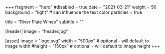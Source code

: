 +++
fragment = "hero"
#disabled = true
date = "2021-03-21"
weight = 50
background = "light" # can influence the text color
particles = true

title = "River Plate Wines"
subtitle = ""

[header]
  image = "header.jpg"

[asset]
  image = "logo.svg"
  width = "500px" # optional - will default to image width
  #height = "150px" # optional - will default to image height
+++
